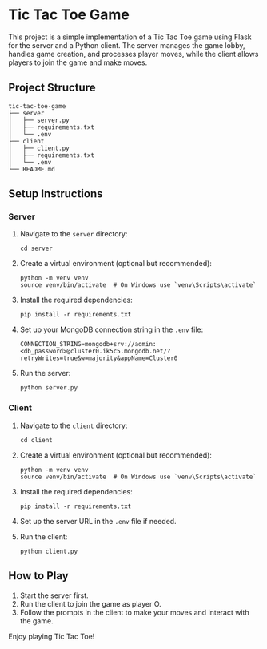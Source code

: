 # Tic Tac Toe Game

This project is a simple implementation of a Tic Tac Toe game using Flask for the server and a Python client. The server manages the game lobby, handles game creation, and processes player moves, while the client allows players to join the game and make moves.

## Project Structure

```
tic-tac-toe-game
├── server
│   ├── server.py          
│   ├── requirements.txt   
│   └── .env               
├── client
│   ├── client.py          
│   ├── requirements.txt   
│   └── .env               
└── README.md
```

## Setup Instructions

### Server

1. Navigate to the `server` directory:
   ```
   cd server
   ```

2. Create a virtual environment (optional but recommended):
   ```
   python -m venv venv
   source venv/bin/activate  # On Windows use `venv\Scripts\activate`
   ```

3. Install the required dependencies:
   ```
   pip install -r requirements.txt
   ```

4. Set up your MongoDB connection string in the `.env` file:
   ```
   CONNECTION_STRING=mongodb+srv://admin:<db_password>@cluster0.ik5c5.mongodb.net/?retryWrites=true&w=majority&appName=Cluster0
   ```

5. Run the server:
   ```
   python server.py
   ```

### Client

1. Navigate to the `client` directory:
   ```
   cd client
   ```

2. Create a virtual environment (optional but recommended):
   ```
   python -m venv venv
   source venv/bin/activate  # On Windows use `venv\Scripts\activate`
   ```

3. Install the required dependencies:
   ```
   pip install -r requirements.txt
   ```

4. Set up the server URL in the `.env` file if needed.

5. Run the client:
   ```
   python client.py
   ```

## How to Play

1. Start the server first.
2. Run the client to join the game as player O.
3. Follow the prompts in the client to make your moves and interact with the game.

Enjoy playing Tic Tac Toe!